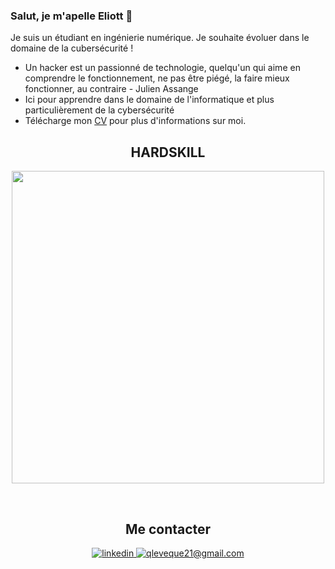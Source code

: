 ### Salut, je m'apelle Eliott 👋

<!--Start Intro-->               
<p align="left">Je suis un étudiant en ingénierie numérique. Je souhaite évoluer dans le domaine de la cubersécurité !</p>

- Un hacker est un passionné de technologie, quelqu'un qui aime en comprendre le fonctionnement, ne pas être piégé, la faire mieux fonctionner, au contraire - Julien Assange
- Ici pour apprendre dans le domaine de l'informatique et plus particulièrement de la cybersécurité
- Télécharge mon <a href="./CV.pdf" target="_blank">CV</a> pour plus d'informations sur moi.
<!--End Intro-->

<!--Languages and Tools Section-->       
## <h2 align="center">HARDSKILL</h2> 
<p align="center">
<img width="500px"  src="https://skillicons.dev/icons?i=anaconda,angular,arduino,bash,bitbucket,bootstrap,css,debian,discord,docker,figma,github,html,js,kali,linux,matlab,mongodb,mysql,nestjs,nodejs,npm,php,postman,powershell,py,raspberrypi,react,redhat,sequelize,symfony,ts,vscode&perline=11"  />
</p>
<br />

<!--Contact Section--> 

## <h2 align="center"> Me contacter </h2>
<div align="center">
 <a href="https://www.linkedin.com/in/eliott-habanski/" target="_blank">
<img src=https://img.shields.io/badge/linkedin-%231E77B5.svg?&style=for-the-badge&logo=linkedin&logoColor=white alt=linkedin style="margin-bottom: 5px;" />
</a>
  
<a href="mailto:eliott.habanski@gmail.com" target="_blank">
<img src="https://img.shields.io/badge/Gmail-D14836?style=for-the-badge&logo=gmail&logoColor=white" alt=qleveque21@gmail.com mail style="margin-bottom: 5px;" />
</a>
</div>
<br/>